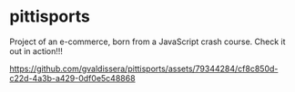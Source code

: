 # pittisports
Project of an e-commerce, born from a JavaScript crash course. Check it out in action!!!

https://github.com/gvaldissera/pittisports/assets/79344284/cf8c850d-c22d-4a3b-a429-0df0e5c48868
